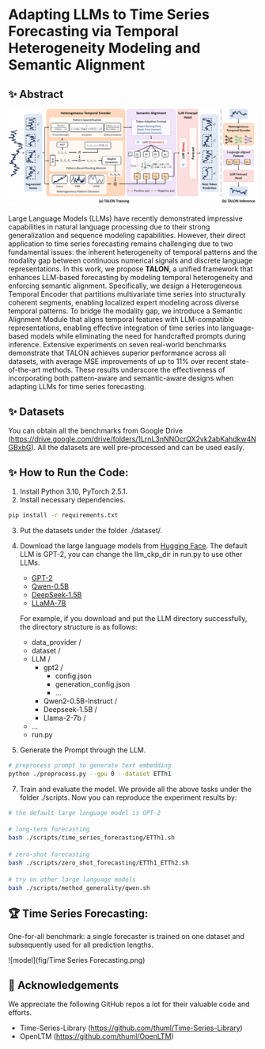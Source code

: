 # Adapting LLMs to Time Series Forecasting via Temporal Heterogeneity Modeling and Semantic Alignment

## :sparkles: Abstract
![model](fig/model.png)

Large Language Models (LLMs) have recently demonstrated impressive capabilities in natural language processing due to their strong generalization and sequence modeling capabilities.
However, their direct application to time series forecasting remains challenging due to two fundamental issues: the inherent heterogeneity of temporal patterns and the modality gap between continuous numerical signals and discrete language representations.
In this work, we propose **TALON**, a unified framework that enhances LLM-based forecasting by modeling temporal heterogeneity and enforcing semantic alignment.
Specifically, we design a Heterogeneous Temporal Encoder that partitions multivariate time series into structurally coherent segments, enabling localized expert modeling across diverse temporal patterns.
To bridge the modality gap, we introduce a Semantic Alignment Module that aligns temporal features with LLM-compatible representations, enabling effective integration of time series into language-based models while eliminating the need for handcrafted prompts during inference.
Extensive experiments on seven real-world benchmarks demonstrate that TALON achieves superior performance across all datasets, with average MSE improvements of up to 11\% over recent state-of-the-art methods.
These results underscore the effectiveness of incorporating both pattern-aware and semantic-aware designs when adapting LLMs for time series forecasting.

## :sparkles: Datasets
You can obtain all the benchmarks from Google Drive (https://drive.google.com/drive/folders/1LrnL3nNNOcrQX2vk2abKahdkw4NGBxbG). All the datasets are well pre-processed and can be used easily.

## :sparkles: How to Run the Code:

1. Install Python 3.10, PyTorch 2.5.1.
2. Install necessary dependencies.
```bash
pip install -r requirements.txt
```
3. Put the datasets under the folder ./dataset/.
4. Download the large language models from [Hugging Face](https://huggingface.co/). The default LLM is GPT-2, you can change the llm_ckp_dir in run.py to use other LLMs.
   - [GPT-2](https://huggingface.co/openai-community/gpt2)
   - [Qwen-0.5B](https://huggingface.co/Qwen/Qwen2.5-0.5B-Instruct)
   - [DeepSeek-1.5B](https://huggingface.co/deepseek-ai/DeepSeek-R1-Distill-Qwen-1.5B)
   - [LLaMA-7B](https://huggingface.co/meta-llama/Llama-2-7b)
   
   For example, if you download and put the LLM directory successfully, the directory structure is as follows:
   - data_provider /
   - dataset /
   - LLM /
     - gpt2 /
         - config.json
         - generation_config.json
         - ...
     - Qwen2-0.5B-Instruct /
     - Deepseek-1.5B /
     - Llama-2-7b /
    - ...
    - run.py
6. Generate the Prompt through the LLM.
```bash
# preprocess prompt to generate text embedding
python ./preprocess.py --gpu 0 --dataset ETTh1
```
7. Train and evaluate the model. We provide all the above tasks under the folder ./scripts. Now you can reproduce the experiment results by:

```bash
# the default large language model is GPT-2

# long-term forecasting
bash ./scripts/time_series_forecasting/ETTh1.sh

# zero-shot forecasting
bash ./scripts/zero_shot_forecasting/ETTh1_ETTh2.sh

# try on other large language models
bash ./scripts/method_generality/qwen.sh
```

## :trophy: Time Series Forecasting:
One-for-all benchmark: a single forecaster is trained on one dataset and subsequently used for all prediction lengths.

![model](fig/Time Series Forecasting.png)


## :sparkling_heart: Acknowledgements

We appreciate the following GitHub repos a lot for their valuable code and efforts.

- Time-Series-Library (https://github.com/thuml/Time-Series-Library)
- OpenLTM (https://github.com/thuml/OpenLTM)
